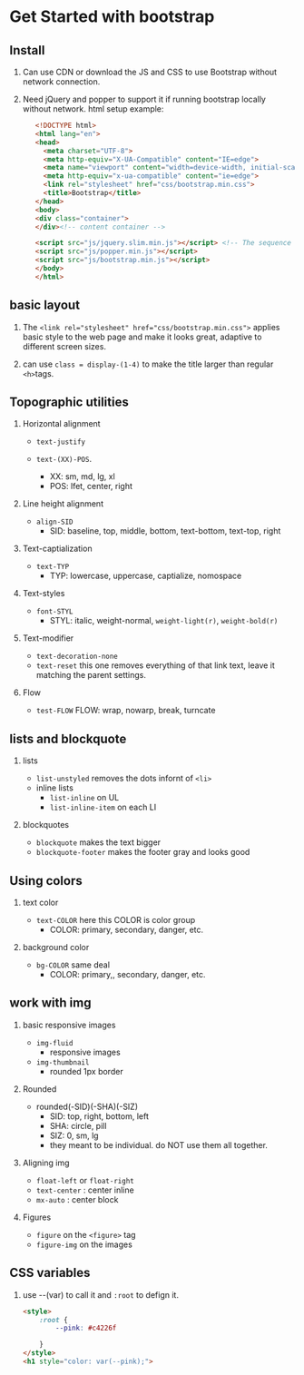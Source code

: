 # Get Started with bootstrap

## Install

1. Can use CDN or download the JS and CSS to use Bootstrap without network connection.

2. Need jQuery and popper to support it if running bootstrap locally without network.
   html setup example:

   ```html
      <!DOCTYPE html>
      <html lang="en">
      <head>
        <meta charset="UTF-8">
        <meta http-equiv="X-UA-Compatible" content="IE=edge">
        <meta name="viewport" content="width=device-width, initial-scale=1, shrink-to-fit=no">
        <meta http-equiv="x-ua-compatible" content="ie=edge">
        <link rel="stylesheet" href="css/bootstrap.min.css">
        <title>Bootstrap</title>
      </head>
      <body>
      <div class="container">
      </div><!-- content container -->

      <script src="js/jquery.slim.min.js"></script> <!-- The sequence of rendering these files really matters -->
      <script src="js/popper.min.js"></script>
      <script src="js/bootstrap.min.js"></script>
      </body>
      </html>
    ```

## basic layout

1. The ```<link rel="stylesheet" href="css/bootstrap.min.css">``` applies basic style to the web page and make it looks great, adaptive to different screen sizes.

2. can use ```class = display-(1-4)``` to make the title larger than regular `<h>`tags.

## Topographic utilities

1. Horizontal alignment

    - `text-justify`

    - `text-(XX)-POS`.
      - XX: sm, md, lg, xl
      - POS: lfet, center, right

2. Line height alignment

    - `align-SID`
      - SID: baseline, top, middle, bottom, text-bottom, text-top, right

3. Text-captialization

    - `text-TYP`
        - TYP: lowercase, uppercase, captialize, nomospace

4. Text-styles
    - `font-STYL`
        - STYL: italic, weight-normal, `weight-light(r)`, `weight-bold(r)`

5. Text-modifier
    - `text-decoration-none`
    - `text-reset` this one removes everything of that link text, leave it matching the parent settings.

6. Flow
    - `test-FLOW`
        FLOW: wrap, nowarp, break, turncate

## lists and blockquote

1. lists
    - `list-unstyled` removes the dots infornt of `<li>`
    - inline lists
        - `list-inline` on UL
        - `list-inline-item` on each LI

2. blockquotes
    - `blockquote` makes the text bigger
    - `blockquote-footer` makes the footer gray and looks good

## Using colors

1. text color
    - `text-COLOR` here this COLOR is color group
        - COLOR: primary, secondary, danger, etc.

2. background color
    - `bg-COLOR` same deal
        - COLOR: primary,, secondary, danger, etc.

## work with img

1. basic responsive images
    - `img-fluid`
        - responsive images
    - `img-thumbnail`
        - rounded 1px border

2. Rounded
    - rounded(-SID)(-SHA)(-SIZ)
        - SID: top, right, bottom, left
        - SHA: circle, pill
        - SIZ: 0, sm, lg
        - they meant to be individual. do NOT use them all together.

3. Aligning img
    - `float-left` or `float-right`
    - `text-center` : center inline
    - `mx-auto` : center block

4. Figures
    - `figure` on the `<figure>` tag
    - `figure-img` on the images

## CSS variables

1. use --(var) to call it and `:root` to defign it.

    ```html
    <style>
        :root {
            --pink: #c4226f

        }
    </style>
    <h1 style="color: var(--pink);">
    ```
